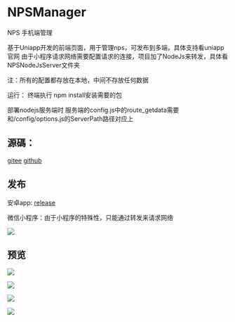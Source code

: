 # NPSManager
NPS 手机端管理

基于Uniapp开发的前端页面，用于管理nps，可发布到多端，具体支持看uniapp官网
由于小程序请求网络需要配置请求的连接，项目加了NodeJs来转发，具体看NPSNodeJsServer文件夹


注：所有的配置都存放在本地，中间不存放任何数据

运行：
终端执行 npm install安装需要的包


部署nodejs服务端时
服务端的config.js中的route_getdata需要和/config/options.js的ServerPath路径对应上

## 源碼：
[gitee](https://gitee.com/FLB0821/npsmanager)
[github](https://github.com/Lijinghan9611/NPSManager)


## 发布
安卓app:
[release](https://github.com/Lijinghan9611/NPSManager/releases/tag/Latest)

微信小程序：由于小程序的特殊性，只能通过转发来请求网络

![](https://raw.githubusercontent.com/Lijinghan9611/NPSManager/main/dist/weixin.png)

## 预览
![](https://raw.githubusercontent.com/Lijinghan9611/NPSManager/main/dist/preview1.png)

![](https://raw.githubusercontent.com/Lijinghan9611/NPSManager/main/dist/preview2.jpg)

![](https://raw.githubusercontent.com/Lijinghan9611/NPSManager/main/dist/preview3.jpg)

![](https://raw.githubusercontent.com/Lijinghan9611/NPSManager/main/dist/preview4.jpg)
